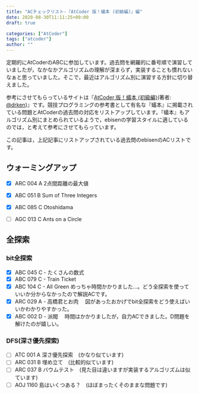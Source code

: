 ```yaml
---
title: "ACチェックリスト-『AtCoder 版！蟻本 (初級編)』編"
date: 2020-08-30T11:11:25+09:00
draft: true

categories: ["AtCoder"]
tags: ["atcoder"]
author: ""
---
```

定期的にAtCoderのABCに参加しています。過去問を網羅的に番号順で演習していましたが，なかなかアルゴリズムの理解が深まらず，実装することも慣れないなぁと思っていました。そこで，最近はアルゴリズム別に演習する方針に切り替えました。

参考にさせてもらっているサイトは『[AtCoder 版！蟻本 (初級編)](https://qiita.com/drken/items/e77685614f3c6bf86f44)(著者: [@drken](https://qiita.com/drken))』です。競技プログラミングの参考書として有名な『蟻本』に掲載されている問題とAtCoderの過去問の対応をリストアップしています。『蟻本』もアルゴリズム別にまとめられているようで，ebisenの学習スタイルに適しているのでは，と考えて参考にさせてもらっています。

この記事は，上記記事にリストアップされている過去問のebisenのACリストです。

## ウォーミングアップ
- [x] ARC 004 A 2点間距離の最大値
- [x] ABC 051 B Sum of Three Integers
- [x] ABC 085 C Otoshidama

- [ ] AGC 013 C Ants on a Circle

## 全探索
### bit全探索
- [x] ABC 045 C - たくさんの数式
- [x] ABC 079 C - Train Ticket
- [x] ABC 104 C - All Green
  めっちゃ時間かかりました…。どう全探索を使っていいか分からなかったので解説ACです。
- [x] ARC 029 A - 高橋君とお肉
　図があったおかげでbit全探索をどう使えばいいかわかりやすかった。
- [x] ABC 002 D - 派閥
　時間はかかりましたが，自力ACできました。D問題を解けたのが嬉しい。
### DFS(深さ優先探索)
- [ ] ATC 001 A 深さ優先探索　(かなり似ています)
- [ ] ARC 031 B 埋め立て　(比較的似ています)
- [ ] ARC 037 B バウムテスト　(見た目は違いますが実装するアルゴリズムは似ています)
- [ ] AOJ 1160 島はいくつある？　(ほぼまったくそのままな問題です)